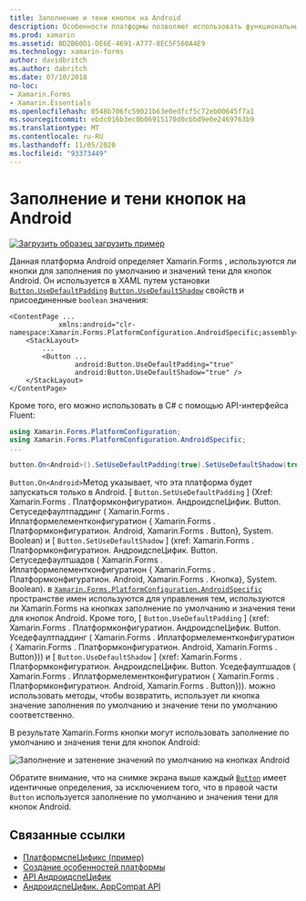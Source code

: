 ```yaml
---
title: Заполнение и тени кнопок на Android
description: Особенности платформы позволяют использовать функциональные возможности, доступные только на определенной платформе, без реализации пользовательских модулей подготовки отчетов или эффектов. В этой статье объясняется, как использовать зависящую от платформы Android платформу, которая использует заполнение по умолчанию и значения тени для кнопок Android.
ms.prod: xamarin
ms.assetid: BD2B60D1-DE6E-4691-A777-8EC5F560A4E9
ms.technology: xamarin-forms
author: davidbritch
ms.author: dabritch
ms.date: 07/10/2018
no-loc:
- Xamarin.Forms
- Xamarin.Essentials
ms.openlocfilehash: 0548b706fc59021b63e0edfcf5c72eb00645f7a1
ms.sourcegitcommit: ebdc016b3ec0b06915170d0cbbd9e0e2469763b9
ms.translationtype: MT
ms.contentlocale: ru-RU
ms.lasthandoff: 11/05/2020
ms.locfileid: "93373449"
---
```

# <a name="button-padding-and-shadows-on-android"></a>Заполнение и тени кнопок на Android

[![Загрузить образец](~/media/shared/download.png) загрузить пример](/samples/xamarin/xamarin-forms-samples/userinterface-platformspecifics)

Данная платформа Android определяет Xamarin.Forms , используются ли кнопки для заполнения по умолчанию и значений тени для кнопок Android. Он используется в XAML путем установки [`Button.UseDefaultPadding`](xref:Xamarin.Forms.PlatformConfiguration.AndroidSpecific.Button.UseDefaultPaddingProperty) [`Button.UseDefaultShadow`](xref:Xamarin.Forms.PlatformConfiguration.AndroidSpecific.Button.UseDefaultShadowProperty) свойств и присоединенные `boolean` значения:

```xaml
<ContentPage ...
            xmlns:android="clr-namespace:Xamarin.Forms.PlatformConfiguration.AndroidSpecific;assembly=Xamarin.Forms.Core">
    <StackLayout>
        ...
        <Button ...
                android:Button.UseDefaultPadding="true"
                android:Button.UseDefaultShadow="true" />         
    </StackLayout>
</ContentPage>
```

Кроме того, его можно использовать в C# с помощью API-интерфейса Fluent:

```csharp
using Xamarin.Forms.PlatformConfiguration;
using Xamarin.Forms.PlatformConfiguration.AndroidSpecific;
...

button.On<Android>().SetUseDefaultPadding(true).SetUseDefaultShadow(true);
```

`Button.On<Android>`Метод указывает, что эта платформа будет запускаться только в Android. [ `Button.SetUseDefaultPadding` ] (Xref: Xamarin.Forms . Платформконфигуратион. АндроидспеЦифик. Button. Сетуседефаултпаддинг ( Xamarin.Forms . Иплатформелементконфигуратион { Xamarin.Forms . Платформконфигуратион. Android, Xamarin.Forms . Button}, System. Boolean) и [ `Button.SetUseDefaultShadow` ] (xref: Xamarin.Forms . Платформконфигуратион. АндроидспеЦифик. Button. Сетуседефаултшадов ( Xamarin.Forms . Иплатформелементконфигуратион { Xamarin.Forms . Платформконфигуратион. Android, Xamarin.Forms . Кнопка}, System. Boolean). в [`Xamarin.Forms.PlatformConfiguration.AndroidSpecific`](xref:Xamarin.Forms.PlatformConfiguration.AndroidSpecific) пространстве имен используются для управления тем, используются ли Xamarin.Forms на кнопках заполнение по умолчанию и значения тени для кнопок Android. Кроме того, [ `Button.UseDefaultPadding` ] (xref: Xamarin.Forms . Платформконфигуратион. АндроидспеЦифик. Button. Уседефаултпаддинг ( Xamarin.Forms . Иплатформелементконфигуратион { Xamarin.Forms . Платформконфигуратион. Android, Xamarin.Forms . Button})) и [ `Button.UseDefaultShadow` ] (xref: Xamarin.Forms . Платформконфигуратион. АндроидспеЦифик. Button. Уседефаултшадов ( Xamarin.Forms . Иплатформелементконфигуратион { Xamarin.Forms . Платформконфигуратион. Android, Xamarin.Forms . Button})). можно использовать методы, чтобы возвратить, использует ли кнопка значение заполнения по умолчанию и значение тени по умолчанию соответственно.

В результате Xamarin.Forms кнопки могут использовать заполнение по умолчанию и значения тени для кнопок Android:

![Заполнение и затенение значений по умолчанию на кнопках Android](button-padding-shadow-images/button-padding-and-shadow.png)

Обратите внимание, что на снимке экрана выше каждый [`Button`](xref:Xamarin.Forms.Button) имеет идентичные определения, за исключением того, что в правой части `Button` используется заполнение по умолчанию и значения тени для кнопок Android.

## <a name="related-links"></a>Связанные ссылки

- [ПлатформспеЦификс (пример)](/samples/xamarin/xamarin-forms-samples/userinterface-platformspecifics)
- [Создание особенностей платформы](~/xamarin-forms/platform/platform-specifics/index.md#creating-platform-specifics)
- [API АндроидспеЦифик](xref:Xamarin.Forms.PlatformConfiguration.AndroidSpecific)
- [АндроидспеЦифик. AppCompat API](xref:Xamarin.Forms.PlatformConfiguration.AndroidSpecific.AppCompat)
